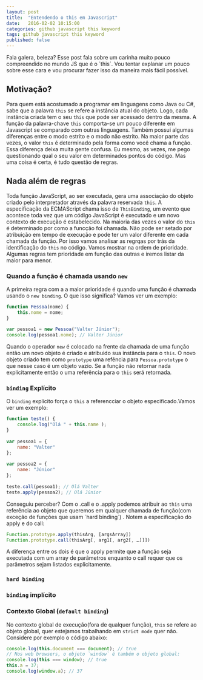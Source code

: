 ```yaml
---
layout: post
title:  "Entendendo o this em Javascript"
date:   2016-02-02 10:15:00
categories: github javascript this keyword
tags: github javascript this keyword
published: false
---
```


Fala galera, beleza? Esse post fala sobre um carinha muito pouco compreendido no mundo JS que é o ´this´. Vou tentar explanar um pouco sobre esse cara e vou procurar fazer isso da maneira mais fácil possível. 

## Motivação?

Para quem está acostumado a programar em linguagens como Java ou C#, sabe que a palavra `this` se refere a instância atual do objeto. Logo, cada instância criada tem o seu `this` que pode ser acessado dentro da mesma. A função da palavra-chave `this` comporta-se um pouco diferente em Javascript se comparado com outras linguagens. Também possui algumas diferenças entre o modo estrito e o modo não estrito. Na maior parte das vezes, o valor `this` é determinado pela forma como você chama a função. Essa diferença deixa muita gente confusa. Eu mesmo, as vezes, me pego questionando qual o seu valor em determinados pontos do código. Mas uma coisa é certa, é tudo questão de regras. 

## Nada além de regras

Toda função JavaScript, ao ser executada, gera uma associação do objeto criado pelo interpretador através da palavra reservada `this`. A especificação da ECMAScript chama isso de `ThisBinding`, um evento que acontece toda vez que um código JavaScript é executado e um novo contexto de execução é estabelecido. Na maioria das vezes o valor do `this` é determinado por como a funcção foi chamada. Não pode ser setado por atribuição em tempo de execução e pode ter um valor diferente em cada chamada da função. Por isso vamos analisar as regrqas por trás da identificação do `this` no código. Vamos mostrar na ordem de prioridade. Algumas regras tem prioridade em função das outras e iremos listar da maior para menor. 

### Quando a função é chamada usando `new`
A primeira regra com a a maior prioridade é quando uma função é chamada usando o `new binding`.
O que isso significa? Vamos ver um exemplo: 
```js
function Pessoa(nome) {
    this.nome = nome;
}
 
var pessoa1 = new Pessoa("Valter Júnior");
console.log(pessoa1.nome); // Valter Júnior
```

Quando o operador `new` é colocado na frente da chamada de uma função então um novo objeto é criado e atribuido sua instância para o `this`. O novo objeto criado tem como `prototype` uma refência para `Pessoa.prototype` o que nesse caso é um objeto vazio. Se a função não retornar nada explicitamente então o uma referência para o `this` será retornada. 

### `binding` Explícito

O `binding` explícito força o `this` a referencciar o objeto especificado.Vamos ver um exemplo:
```js
function teste() {
    console.log("Olá " + this.name );
}
 
var pessoa1 = {
    name: "Valter"
};
 
var pessoa2 = {
    name: "Júnior"
};
 
teste.call(pessoa1); // Olá Valter
teste.apply(pessoa2); // Olá Júnior
```
Conseguiu perceber?  Com o .call e o .apply podemos atribuir ao `this` uma referência ao objeto que queremos em qualquer chamada de função(com exceção de funções que usam ´hard binding´) .
Notem a especificação do apply e do call:
```js
Function.prototype.apply(thisArg, [argsArray])
Function.prototype.call(thisArg[, arg1[, arg2[, …]]])
```
A diferença entre os dois é que o apply permite que a função seja executada com um array de parâmetros enquanto o call requer que os parâmetros sejam listados explicitamente. 

### `hard binding`
### `binding` implícito
### Contexto Global (`default binding`)

No contexto global de execução(fora de qualquer função), `this` se refere ao objeto global, quer estejamos trabalhando em `strict mode` quer não. 
Considere por exemplo o código abaixo: 

```js
console.log(this.document === document); // true
// Nos web browsers, o objeto `window` é também o objeto global:
console.log(this === window); // true
this.a = 37;
console.log(window.a); // 37
```



